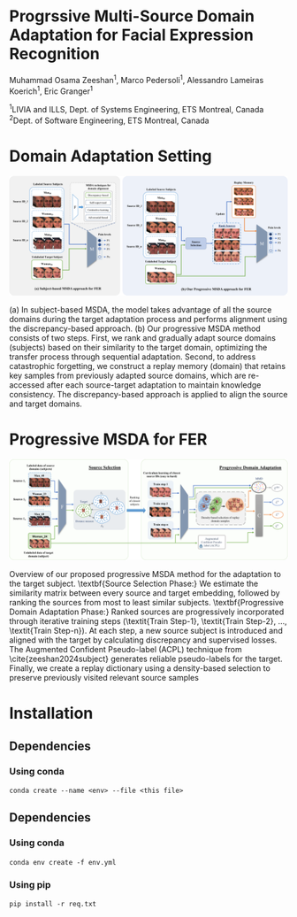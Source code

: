 # Progrssive Multi-Source Domain Adaptation for Facial Expression Recognition 

Muhammad Osama Zeeshan<sup>1</sup>, Marco Pedersoli<sup>1</sup>, Alessandro Lameiras Koerich<sup>1</sup>, Eric Granger<sup>1</sup>

<sup>1</sup>LIVIA and ILLS, Dept. of Systems Engineering, ETS Montreal, Canada <br />
<sup>2</sup>Dept. of Software Engineering, ETS Montreal, Canada

# Domain Adaptation Setting
<p align="center">
  <img src="./assets/old_proposed_sys.png">
</p>
(a) In subject-based MSDA, the model takes advantage of all the source domains during the target adaptation process and performs alignment using the discrepancy-based approach. (b) Our progressive MSDA method consists of two steps. First, we rank and gradually adapt source domains (subjects) based on their similarity to the target domain, optimizing the transfer process through sequential adaptation. Second, to address catastrophic forgetting, we construct a replay memory (domain) that retains key samples from previously adapted source domains, which are re-accessed after each source-target adaptation to maintain knowledge consistency. The discrepancy-based approach is applied to align the source and target domains.

# Progressive MSDA for FER
<p align="center">
  <img src="./assets/p_msda.png">
</p>

Overview of our proposed progressive MSDA method for the adaptation to the target subject. \textbf{Source Selection Phase:} We estimate the similarity matrix between every source and target embedding, followed by ranking the sources from most to least similar subjects. \textbf{Progressive Domain Adaptation Phase:} 
Ranked sources are progressively incorporated through iterative training steps (\textit{Train Step-1}, \textit{Train Step-2}, ..., \textit{Train Step-n}). At each step, a new source subject is introduced and aligned with the target by calculating discrepancy and supervised losses. The Augmented Confident Pseudo-label (ACPL) technique from \cite{zeeshan2024subject} generates reliable pseudo-labels for the target. Finally, we create a replay dictionary using a density-based selection to preserve previously visited relevant source samples

# Installation

## Dependencies

### Using conda

```
conda create --name <env> --file <this file>
```

## Dependencies

### Using conda

```
conda env create -f env.yml
```


### Using pip

```
pip install -r req.txt
```
